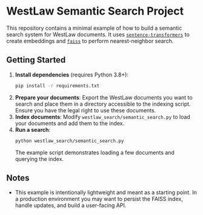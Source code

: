 # WestLaw Semantic Search Project

This repository contains a minimal example of how to build a semantic search system for WestLaw documents. It uses [`sentence-transformers`](https://www.sbert.net/) to create embeddings and [`faiss`](https://github.com/facebookresearch/faiss) to perform nearest-neighbor search.

## Getting Started

1. **Install dependencies** (requires Python 3.8+):
   ```bash
   pip install -r requirements.txt
   ```
2. **Prepare your documents**: Export the WestLaw documents you want to search and place them in a directory accessible to the indexing script. Ensure you have the legal right to use these documents.
3. **Index documents**: Modify `westlaw_search/semantic_search.py` to load your documents and add them to the index.
4. **Run a search**:
   ```bash
   python westlaw_search/semantic_search.py
   ```
   The example script demonstrates loading a few documents and querying the index.

## Notes

- This example is intentionally lightweight and meant as a starting point. In a production environment you may want to persist the FAISS index, handle updates, and build a user-facing API.
